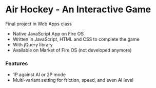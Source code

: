 # Air Hockey - An Interactive Game
Final project in Web Apps class
* Native JavaScript App on Fire OS
* Written in JavaScript, HTML and CSS to complete the game
* With jQuery library
* Available on Market of Fire OS (not developed anymore)

### Features
* 1P against AI or 2P mode
* Multi-variant setting for friction, speed, and even AI level
